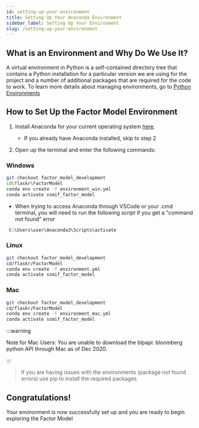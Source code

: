 ```yaml
---
id: setting-up-your-environment
title: Setting Up Your Anaconda Environment
sidebar_label: Setting Up Your Environment
slug: /setting-up-your-environment
---
```


## What is an Environment and Why Do We Use It?

A virtual environment in Python is a self-contained directory tree that contains a Python installation for a particular version we are using for the project and a number of additional packages that are required for the code to work. To learn more details about managing environments, go to [Python Environments](https://docs.conda.io/projects/conda/en/latest/user-guide/tasks/manage-environments.html)


## How to Set Up the Factor Model Environment

1. Install Anaconda for your current operating system [here](https://docs.anaconda.com/anaconda/install/). 
    - If you already have Anaconda installed, skip to step 2

1. Open up the terminal and enter the following commands:

### Windows
```bash
git checkout factor_model_development
cd\flaskr\FactorModel
conda env create -f environment_win.yml 
conda activate ssmif_factor_model
```

- When trying to access Anaconda through VSCode or your .cmd terminal, you will need to run the following script if you get a "command not found" error

```bash
 C:\Users\user\Anaconda3\Scripts\activate
 ```
 
### Linux

```bash
git checkout factor_model_development
cd/flaskr/FactorModel
conda env create -f environment.yml 
conda activate ssmif_factor_model
```

### Mac

```bash
git checkout factor_model_development
cd/flaskr/FactorModel
conda env create -f environment_mac.yml 
conda activate ssmif_factor_model
```

:::warning

Note for Mac Users: You are unable to download the blpapi: bloomberg python API through Mac as of Dec 2020.

:::

> If you are having issues with the environments (package not found errors) use pip to install the required packages


## Congratulations!

Your environment is now successfully set up and you are ready to begin exploring the Factor Model
